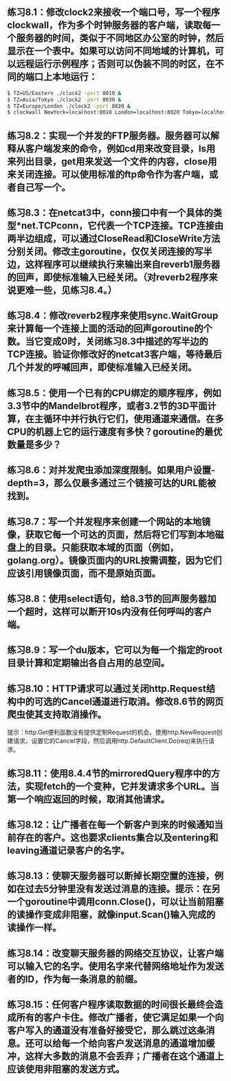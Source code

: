 ## 练习8.1：修改clock2来接收一个端口号，写一个程序clockwall，作为多个时钟服务器的客户端，读取每一个服务器的时间，类似于不同地区办公室的时钟，然后显示在一个表中。如果可以访问不同地域的计算机，可以远程运行示例程序；否则可以伪装不同的时区，在不同的端口上本地运行：

```bash
$ TZ=US/Eastern ./clock2 -port 8010 &
$ TZ=Asia/Tokyo ./clock2 -port 8030 &
$ TZ=Europe/London ./clock2 -port 8020 &
$ clockwall NewYork=localhost:8010 London=localhost:8020 Tokyo=localhost:8030
```

## 练习8.2：实现一个并发的FTP服务器。服务器可以解释从客户端发来的命令，例如cd用来改变目录，ls用来列出目录，get用来发送一个文件的内容，close用来关闭连接。可以使用标准的ftp命令作为客户端，或者自己写一个。

## 练习8.3：在netcat3中，conn接口中有一个具体的类型*net.TCPconn，它代表一个TCP连接。TCP连接由两半边组成，可以通过CloseRead和CloseWrite方法分别关闭。修改主goroutine，仅仅关闭连接的写半边，这样程序可以继续执行来输出来自reverb1服务器的回声，即使标准输入已经关闭。（对reverb2程序来说更难一些，见练习8.4。）

## 练习8.4：修改reverb2程序来使用sync.WaitGroup来计算每一个连接上面的活动的回声goroutine的个数。当它变成0时，关闭练习8.3中描述的写半边的TCP连接。验证你修改好的netcat3客户端，等待最后几个并发的呼喊回声，即使标准输入已经关闭。

## 练习8.5：使用一个已有的CPU绑定的顺序程序，例如3.3节中的Mandelbrot程序，或者3.2节的3D平面计算，在主循环中并行执行它们，使用通道来通信。在多CPU的机器上它的运行速度有多快？goroutine的最优数量是多少？

## 练习8.6：对并发爬虫添加深度限制。如果用户设置-depth=3，那么仅最多通过三个链接可达的URL能被找到。

## 练习8.7：写一个并发程序来创建一个网站的本地镜像，获取它每一个可达的页面，然后将它们写到本地磁盘上的目录。只能获取本域的页面（例如，golang.org）。镜像页面内的URL按需调整，因为它们应该引用镜像页面，而不是原始页面。

## 练习8.8：使用select语句，给8.3节的回声服务器加一个超时，这样可以断开10s内没有任何呼叫的客户端。

## 练习8.9：写一个du版本，它可以为每一个指定的root目录计算和定期输出各自占用的总空间。

## 练习8.10：HTTP请求可以通过关闭http.Request结构中的可选的Cancel通道进行取消。修改8.6节的网页爬虫使其支持取消操作。

提示：http.Get便利函数没有提供定制Request的机会。使用http.NewRequest创建请求，设置它的Cancel字段，然后调用http.DefaultClient.Do(req)来执行请求。

## 练习8.11：使用8.4.4节的mirroredQuery程序中的方法，实现fetch的一个变种，它并发请求多个URL。当第一个响应返回的时候，取消其他请求。

## 练习8.12：让广播者在每一个新客户到来的时候通知当前存在的客户。这也要求clients集合以及entering和leaving通道记录客户的名字。

## 练习8.13：使聊天服务器可以断掉长期空置的连接，例如在过去5分钟里没有发送过消息的连接。提示：在另一个goroutine中调用conn.Close()，可以让当前阻塞的读操作变成非阻塞，就像input.Scan()输入完成的读操作一样。

## 练习8.14：改变聊天服务器的网络交互协议，让客户端可以输入它的名字。使用名字来代替网络地址作为发送者的ID，作为每一条消息的前缀。

## 练习8.15：任何客户程序读取数据的时间很长最终会造成所有的客户卡住。修改广播者，使它满足如果一个向客户写入的通道没有准备好接受它，那么跳过这条消息。还可以给每一个给向客户发送消息的通道增加缓冲，这样大多数的消息不会丢弃；广播者在这个通道上应该使用非阻塞的发送方式。
